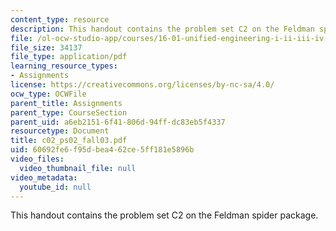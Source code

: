 ```yaml
---
content_type: resource
description: This handout contains the problem set C2 on the Feldman spider package.
file: /ol-ocw-studio-app/courses/16-01-unified-engineering-i-ii-iii-iv-fall-2005-spring-2006/60692fe6f95dbea462ce5ff181e5896b_c02_ps02_fall03.pdf
file_size: 34137
file_type: application/pdf
learning_resource_types:
- Assignments
license: https://creativecommons.org/licenses/by-nc-sa/4.0/
ocw_type: OCWFile
parent_title: Assignments
parent_type: CourseSection
parent_uid: a6eb2151-6f41-806d-94ff-dc83eb5f4337
resourcetype: Document
title: c02_ps02_fall03.pdf
uid: 60692fe6-f95d-bea4-62ce-5ff181e5896b
video_files:
  video_thumbnail_file: null
video_metadata:
  youtube_id: null
---
```

This handout contains the problem set C2 on the Feldman spider package.